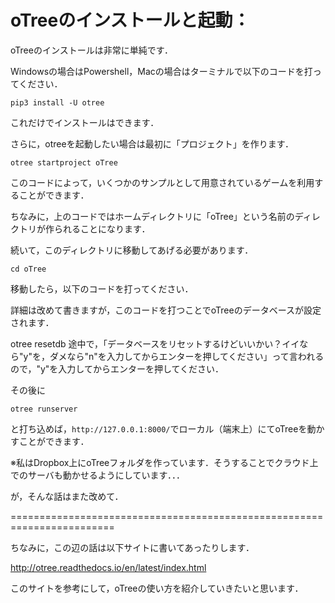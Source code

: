 # oTreeのインストールと起動：

oTreeのインストールは非常に単純です．

Windowsの場合はPowershell，Macの場合はターミナルで以下のコードを打ってください．

```{}
pip3 install -U otree
```

これだけでインストールはできます．



さらに，otreeを起動したい場合は最初に「プロジェクト」を作ります．

```{}
otree startproject oTree
```

このコードによって，いくつかのサンプルとして用意されているゲームを利用することができます．

ちなみに，上のコードではホームディレクトリに「oTree」という名前のディレクトリが作られることになります．



続いて，このディレクトリに移動してあげる必要があります．

```{}
cd oTree
```

移動したら，以下のコードを打ってください．

詳細は改めて書きますが，このコードを打つことでoTreeのデータベースが設定されます．

otree resetdb
途中で，「データベースをリセットするけどいいかい？イイなら"y"を，ダメなら"n"を入力してからエンターを押してください」って言われるので，"y"を入力してからエンターを押してください．



その後に
```{}
otree runserver
```
と打ち込めば，`http://127.0.0.1:8000/`でローカル（端末上）にてoTreeを動かすことができます．



※私はDropbox上にoTreeフォルダを作っています．そうすることでクラウド上でのサーバも動かせるようにしています．．．

が，そんな話はまた改めて．

========================================================================

ちなみに，この辺の話は以下サイトに書いてあったりします．

http://otree.readthedocs.io/en/latest/index.html

このサイトを参考にして，oTreeの使い方を紹介していきたいと思います．


